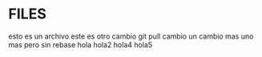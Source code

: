# FILES

esto es un archivo
este es otro cambio
git pull cambio
un cambio mas
uno mas pero sin rebase
hola
hola2
hola4
hola5
